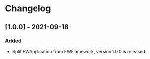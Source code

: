 # Changelog

## [1.0.0] - 2021-09-18

### Added

* Split FWApplication from FWFramework, version 1.0.0 is released
